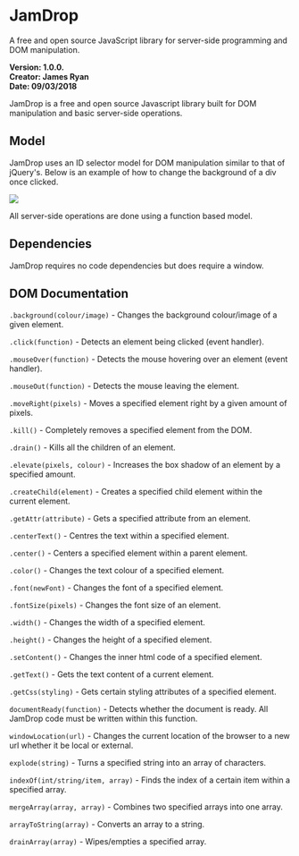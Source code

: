 # JamDrop
A free and open source JavaScript library for server-side programming and DOM manipulation. 

<b>Version: 1.0.0.</b>
<br>
<b>Creator: James Ryan</b>
<br>
<b>Date: 09/03/2018</b>

JamDrop is a free and open source Javascript library built for DOM manipulation and basic server-side operations.

<h2><b>Model</b></h2>

JamDrop uses an ID selector model for DOM manipulation similar to that of jQuery's.
Below is an example of how to change the background of a div once clicked.

<img src="codeExampleOne.png"/>

All server-side operations are done using a function based model.

<h2><b>Dependencies</b></h2>

JamDrop requires no code dependencies but does require a window.

<h2><b>DOM Documentation</b></h2>

<code>.background(colour/image)</code> - Changes the background colour/image of a given element.

<code>.click(function)</code> - Detects an element being clicked (event handler).

<code>.mouseOver(function)</code> - Detects the mouse hovering over an element (event handler).

<code>.mouseOut(function)</code> - Detects the mouse leaving the element.

<code>.moveRight(pixels)</code> - Moves a specified element right by a given amount of pixels.

<code>.kill()</code> - Completely removes a specified element from the DOM.

<code>.drain()</code> - Kills all the children of an element.

<code>.elevate(pixels, colour)</code> - Increases the box shadow of an element by a specified amount.

<code>.createChild(element)</code> - Creates a specified child element within the current element.

<code>.getAttr(attribute)</code> - Gets a specified attribute from an element.

<code>.centerText()</code> - Centres the text within a specified element.

<code>.center()</code> - Centers a specified element within a parent element.

<code>.color()</code> - Changes the text colour of a specified element.

<code>.font(newFont)</code> - Changes the font of a specified element.

<code>.fontSize(pixels)</code> - Changes the font size of an element.

<code>.width()</code> - Changes the width of a specified element.

<code>.height()</code> - Changes the height of a specified element.

<code>.setContent()</code> - Changes the inner html code of a specified element.

<code>.getText()</code> - Gets the text content of a current element.

<code>.getCss(styling)</code> - Gets certain styling attributes of a specified element.

<code>documentReady(function)</code> - Detects whether the document is ready. All JamDrop code must be written within this function.
  
<code>windowLocation(url)</code> - Changes the current location of the browser to a new url whether it be local or external.

<code>explode(string)</code> - Turns a specified string into an array of characters.

<code>indexOf(int/string/item, array)</code> - Finds the index of a certain item within a specified array.

<code>mergeArray(array, array)</code> - Combines two specified arrays into one array.

<code>arrayToString(array)</code> - Converts an array to a string.

<code>drainArray(array)</code> - Wipes/empties a specified array.
